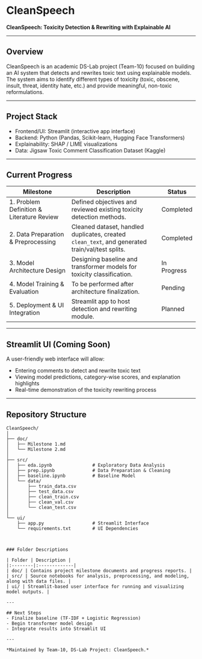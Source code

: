 # CleanSpeech
**CleanSpeech: Toxicity Detection & Rewriting with Explainable AI**

---

## Overview
CleanSpeech is an academic DS-Lab project (Team-10) focused on building an AI system that detects and rewrites toxic text using explainable models.  
The system aims to identify different types of toxicity (toxic, obscene, insult, threat, identity hate, etc.) and provide meaningful, non-toxic reformulations.

---

## Project Stack
- Frontend/UI: Streamlit (interactive app interface)  
- Backend: Python (Pandas, Scikit-learn, Hugging Face Transformers)  
- Explainability: SHAP / LIME visualizations  
- Data: Jigsaw Toxic Comment Classification Dataset (Kaggle)

---

## Current Progress
| Milestone | Description | Status |
|------------|--------------|--------|
| 1. Problem Definition & Literature Review | Defined objectives and reviewed existing toxicity detection methods. | Completed |
| 2. Data Preparation & Preprocessing | Cleaned dataset, handled duplicates, created `clean_text`, and generated train/val/test splits. | Completed |
| 3. Model Architecture Design | Designing baseline and transformer models for toxicity classification. | In Progress |
| 4. Model Training & Evaluation | To be performed after architecture finalization. | Pending |
| 5. Deployment & UI Integration | Streamlit app to host detection and rewriting module. | Planned |

---

## Streamlit UI (Coming Soon)
A user-friendly web interface will allow:
- Entering comments to detect and rewrite toxic text  
- Viewing model predictions, category-wise scores, and explanation highlights  
- Real-time demonstration of the toxicity rewriting process

---

## Repository Structure

```text
CleanSpeech/
│
├── doc/
│   ├── Milestone 1.md
│   └── Milestone 2.md
│
├── src/
│   ├── eda.ipynb               # Exploratory Data Analysis
│   ├── prep.ipynb              # Data Preparation & Cleaning
│   ├── baseline.ipynb          # Baseline Model
│   └── data/
│       ├── train_data.csv
│       ├── test_data.csv
│       ├── clean_train.csv
│       ├── clean_val.csv
│       └── clean_test.csv
│
└── ui/
    ├── app.py                  # Streamlit Interface
    └── requirements.txt        # UI Dependencies



### Folder Descriptions

| Folder | Description |
|:--------|:-------------|
| doc/ | Contains project milestone documents and progress reports. |
| src/ | Source notebooks for analysis, preprocessing, and modeling, along with data files. |
| ui/ | Streamlit-based user interface for running and visualizing model outputs. |

---

## Next Steps
- Finalize baseline (TF-IDF + Logistic Regression)  
- Begin transformer model design  
- Integrate results into Streamlit UI  

---

*Maintained by Team-10, DS-Lab Project: CleanSpeech.*
